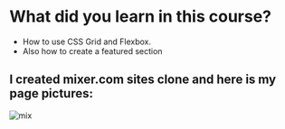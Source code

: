 # What did you learn in this course?

* How to use CSS Grid and Flexbox.
* Also how to create a featured section

## I created mixer.com sites clone and here is my page pictures:

![mix](https://user-images.githubusercontent.com/38165351/75727658-86b5e800-5cf6-11ea-8f39-2fc98e261bba.png)

